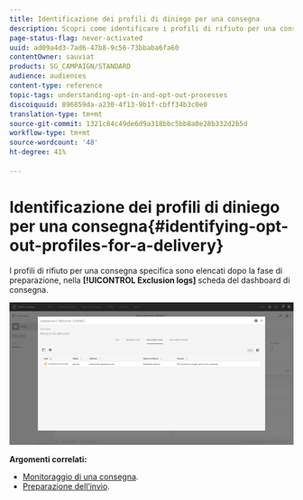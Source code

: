 ```yaml
---
title: Identificazione dei profili di diniego per una consegna
description: Scopri come identificare i profili di rifiuto per una consegna.
page-status-flag: never-activated
uuid: ad09a4d3-7ad6-47b8-9c56-73bbaba6fa60
contentOwner: sauviat
products: SG_CAMPAIGN/STANDARD
audience: audiences
content-type: reference
topic-tags: understanding-opt-in-and-opt-out-processes
discoiquuid: 896859da-a230-4f13-9b1f-cbff34b3c0e0
translation-type: tm+mt
source-git-commit: 1321c84c49de6d9a318bbc5bb8a0e28b332d2b5d
workflow-type: tm+mt
source-wordcount: '48'
ht-degree: 41%

---
```



# Identificazione dei profili di diniego per una consegna{#identifying-opt-out-profiles-for-a-delivery}

I profili di rifiuto per una consegna specifica sono elencati dopo la fase di preparazione, nella **[!UICONTROL Exclusion logs]** scheda del dashboard di consegna.

![](assets/exclusion_blocklisting.png)

**Argomenti correlati:**

* [Monitoraggio di una consegna](../../sending/using/monitoring-a-delivery.md#exclusion-logs).
* [Preparazione dell’invio](../../sending/using/preparing-the-send.md).

